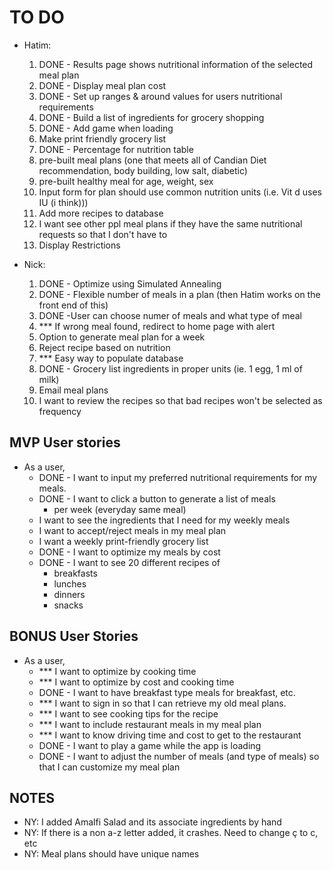 # TO DO
* Hatim:
  1. DONE - Results page shows nutritional information of the selected meal plan
  1. DONE - Display meal plan cost
  1. DONE - Set up ranges & around values for users nutritional requirements
  1. DONE - Build a list of ingredients for grocery shopping
  1. DONE - Add game when loading
  1. Make print friendly grocery list
  1. DONE - Percentage for nutrition table
  1. pre-built meal plans (one that meets all of Candian Diet recommendation, body building, low salt, diabetic)
  1. pre-built healthy meal for age, weight, sex
  1. Input form for plan should use common nutrition units (i.e. Vit d uses IU (i think)))
  1. Add more recipes to database
  1. I want see other ppl meal plans if they have the same nutritional requests so that I don't have to 
  1. Display Restrictions

* Nick:
  1. DONE - Optimize using Simulated Annealing
  1. DONE - Flexible number of meals in a plan (then Hatim works on the front end of this)
  1. DONE -User can choose numer of meals and what type of meal
  1. *** If wrong meal found, redirect to home page with alert
  1. Option to generate meal plan for a week
  1. Reject recipe based on nutrition
  1. *** Easy way to populate database
  1. DONE - Grocery list ingredients in proper units (ie. 1 egg, 1 ml of milk)
  1. Email meal plans
  1. I want to review the recipes so that bad recipes won't be selected as frequency

## MVP User stories
* As a user,
  + DONE - I want to input my preferred nutritional requirements for my meals.
  + DONE - I want to click a button to generate a list of meals
    - per week (everyday same meal)
  + I want to see the ingredients that I need for my weekly meals
  + I want to accept/reject meals in my meal plan
  + I want a weekly print-friendly grocery list
  + DONE - I want to optimize my meals by cost
  + DONE - I want to see 20 different recipes of
    - breakfasts
    - lunches
    - dinners
    - snacks

## BONUS User Stories
* As a user,
  + *** I want to optimize by cooking time
  + *** I want to optimize by cost and cooking time
  + DONE - I want to have breakfast type meals for breakfast, etc.
  + *** I want to sign in so that I can retrieve my old meal plans.
  + *** I want to see cooking tips for the recipe
  + *** I want to include restaurant meals in my meal plan
  + *** I want to know driving time and cost to get to the restaurant
  + DONE - I want to play a game while the app is loading
  + DONE - I want to adjust the number of meals (and type of meals) so that I can customize my meal plan



## NOTES
* NY: I added Amalfi Salad and its associate ingredients by hand
* NY: If there is a non a-z letter added, it crashes.  Need to change ç to c, etc
* NY: Meal plans should have unique names